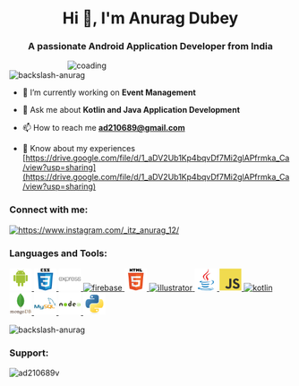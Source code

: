 <h1 align="center">Hi 👋, I'm Anurag Dubey</h1>
<h3 align="center">A passionate Android Application Developer from India</h3>
<img align="right" alt="coading" width="400" src="https://media3.giphy.com/media/2IudUHdI075HL02Pkk/giphy.gif?cid=ecf05e47p1qww3jo8zdsqr05fw2qywkmuoj3grxynr9zzg0n&ep=v1_gifs_search&rid=giphy.gif&ct=g">
<p align="left"> <img src="https://komarev.com/ghpvc/?username=backslash-anurag&label=Profile%20views&color=0e75b6&style=flat" alt="backslash-anurag" /> </p>

- 🔭 I’m currently working on **Event Management**

- 💬 Ask me about **Kotlin and Java Application Development**

- 📫 How to reach me **ad210689@gmail.com**

- 📄 Know about my experiences [https://drive.google.com/file/d/1_aDV2Ub1Kp4bqvDf7Mi2glAPfrmka_Ca/view?usp=sharing](https://drive.google.com/file/d/1_aDV2Ub1Kp4bqvDf7Mi2glAPfrmka_Ca/view?usp=sharing)

<h3 align="left">Connect with me:</h3>
<p align="left">
<a href="https://instagram.com/https://www.instagram.com/_itz_anurag_12/" target="blank"><img align="center" src="https://raw.githubusercontent.com/rahuldkjain/github-profile-readme-generator/master/src/images/icons/Social/instagram.svg" alt="https://www.instagram.com/_itz_anurag_12/" height="30" width="40" /></a>
</p>
<!-- <a href="https://app.daily.dev/anuragdubey"><img src="https://api.daily.dev/devcards/85a8206a9fc3483698187e75de09eeb0.png?r=9ov" width="400" alt="Anurag dubey's Dev Card"/></a> -->
<h3 align="left">Languages and Tools:</h3>
<p align="left"> <a href="https://developer.android.com" target="_blank" rel="noreferrer"> <img src="https://raw.githubusercontent.com/devicons/devicon/master/icons/android/android-original-wordmark.svg" alt="android" width="40" height="40"/> </a> <a href="https://www.w3schools.com/css/" target="_blank" rel="noreferrer"> <img src="https://raw.githubusercontent.com/devicons/devicon/master/icons/css3/css3-original-wordmark.svg" alt="css3" width="40" height="40"/> </a> <a href="https://expressjs.com" target="_blank" rel="noreferrer"> <img src="https://raw.githubusercontent.com/devicons/devicon/master/icons/express/express-original-wordmark.svg" alt="express" width="40" height="40"/> </a> <a href="https://firebase.google.com/" target="_blank" rel="noreferrer"> <img src="https://www.vectorlogo.zone/logos/firebase/firebase-icon.svg" alt="firebase" width="40" height="40"/> </a> <a href="https://www.w3.org/html/" target="_blank" rel="noreferrer"> <img src="https://raw.githubusercontent.com/devicons/devicon/master/icons/html5/html5-original-wordmark.svg" alt="html5" width="40" height="40"/> </a> <a href="https://www.adobe.com/in/products/illustrator.html" target="_blank" rel="noreferrer"> <img src="https://www.vectorlogo.zone/logos/adobe_illustrator/adobe_illustrator-icon.svg" alt="illustrator" width="40" height="40"/> </a> <a href="https://www.java.com" target="_blank" rel="noreferrer"> <img src="https://raw.githubusercontent.com/devicons/devicon/master/icons/java/java-original.svg" alt="java" width="40" height="40"/> </a> <a href="https://developer.mozilla.org/en-US/docs/Web/JavaScript" target="_blank" rel="noreferrer"> <img src="https://raw.githubusercontent.com/devicons/devicon/master/icons/javascript/javascript-original.svg" alt="javascript" width="40" height="40"/> </a> <a href="https://kotlinlang.org" target="_blank" rel="noreferrer"> <img src="https://www.vectorlogo.zone/logos/kotlinlang/kotlinlang-icon.svg" alt="kotlin" width="40" height="40"/> </a> <a href="https://www.mongodb.com/" target="_blank" rel="noreferrer"> <img src="https://raw.githubusercontent.com/devicons/devicon/master/icons/mongodb/mongodb-original-wordmark.svg" alt="mongodb" width="40" height="40"/> </a> <a href="https://www.mysql.com/" target="_blank" rel="noreferrer"> <img src="https://raw.githubusercontent.com/devicons/devicon/master/icons/mysql/mysql-original-wordmark.svg" alt="mysql" width="40" height="40"/> </a> <a href="https://nodejs.org" target="_blank" rel="noreferrer"> <img src="https://raw.githubusercontent.com/devicons/devicon/master/icons/nodejs/nodejs-original-wordmark.svg" alt="nodejs" width="40" height="40"/> </a> <a href="https://www.python.org" target="_blank" rel="noreferrer"> <img src="https://raw.githubusercontent.com/devicons/devicon/master/icons/python/python-original.svg" alt="python" width="40" height="40"/> </a> </p>
<p><img align="center" src="https://github-readme-streak-stats.herokuapp.com/?user=backslash-anurag&" alt="backslash-anurag" /></p>
<h3 align="left">Support:</h3>
<p><a href="https://www.buymeacoffee.com/ad210689v"> <img align="left" src="https://cdn.buymeacoffee.com/buttons/v2/default-yellow.png" height="50" width="210" alt="ad210689v" /></a></p><br><br>
